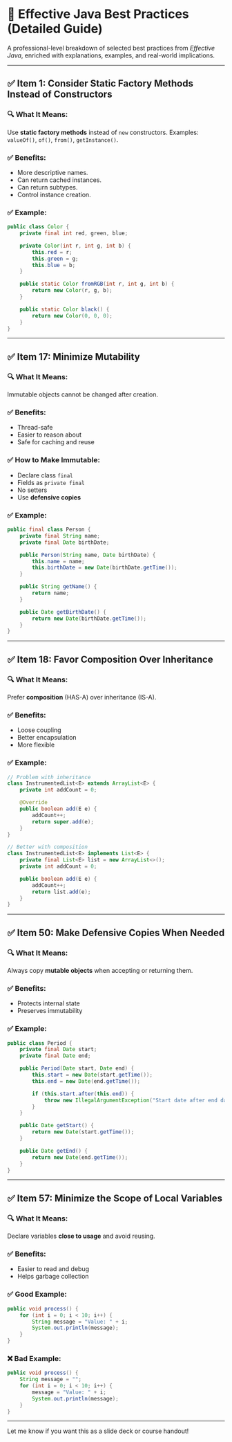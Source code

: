 
# 📘 Effective Java Best Practices (Detailed Guide)

A professional-level breakdown of selected best practices from *Effective Java*, enriched with explanations, examples, and real-world implications.

---

## ✅ Item 1: Consider Static Factory Methods Instead of Constructors

### 🔍 What It Means:
Use **static factory methods** instead of `new` constructors. Examples: `valueOf()`, `of()`, `from()`, `getInstance()`.

### ✅ Benefits:
- More descriptive names.
- Can return cached instances.
- Can return subtypes.
- Control instance creation.

### ✅ Example:
```java
public class Color {
    private final int red, green, blue;

    private Color(int r, int g, int b) {
        this.red = r;
        this.green = g;
        this.blue = b;
    }

    public static Color fromRGB(int r, int g, int b) {
        return new Color(r, g, b);
    }

    public static Color black() {
        return new Color(0, 0, 0);
    }
}
```

---

## ✅ Item 17: Minimize Mutability

### 🔍 What It Means:
Immutable objects cannot be changed after creation.

### ✅ Benefits:
- Thread-safe
- Easier to reason about
- Safe for caching and reuse

### ✅ How to Make Immutable:
- Declare class `final`
- Fields as `private final`
- No setters
- Use **defensive copies**

### ✅ Example:
```java
public final class Person {
    private final String name;
    private final Date birthDate;

    public Person(String name, Date birthDate) {
        this.name = name;
        this.birthDate = new Date(birthDate.getTime());
    }

    public String getName() {
        return name;
    }

    public Date getBirthDate() {
        return new Date(birthDate.getTime());
    }
}
```

---

## ✅ Item 18: Favor Composition Over Inheritance

### 🔍 What It Means:
Prefer **composition** (HAS-A) over inheritance (IS-A).

### ✅ Benefits:
- Loose coupling
- Better encapsulation
- More flexible

### ✅ Example:
```java
// Problem with inheritance
class InstrumentedList<E> extends ArrayList<E> {
    private int addCount = 0;

    @Override
    public boolean add(E e) {
        addCount++;
        return super.add(e);
    }
}

// Better with composition
class InstrumentedList<E> implements List<E> {
    private final List<E> list = new ArrayList<>();
    private int addCount = 0;

    public boolean add(E e) {
        addCount++;
        return list.add(e);
    }
}
```

---

## ✅ Item 50: Make Defensive Copies When Needed

### 🔍 What It Means:
Always copy **mutable objects** when accepting or returning them.

### ✅ Benefits:
- Protects internal state
- Preserves immutability

### ✅ Example:
```java
public class Period {
    private final Date start;
    private final Date end;

    public Period(Date start, Date end) {
        this.start = new Date(start.getTime());
        this.end = new Date(end.getTime());

        if (this.start.after(this.end)) {
            throw new IllegalArgumentException("Start date after end date");
        }
    }

    public Date getStart() {
        return new Date(start.getTime());
    }

    public Date getEnd() {
        return new Date(end.getTime());
    }
}
```

---

## ✅ Item 57: Minimize the Scope of Local Variables

### 🔍 What It Means:
Declare variables **close to usage** and avoid reusing.

### ✅ Benefits:
- Easier to read and debug
- Helps garbage collection

### ✅ Good Example:
```java
public void process() {
    for (int i = 0; i < 10; i++) {
        String message = "Value: " + i;
        System.out.println(message);
    }
}
```

### ❌ Bad Example:
```java
public void process() {
    String message = "";
    for (int i = 0; i < 10; i++) {
        message = "Value: " + i;
        System.out.println(message);
    }
}
```

---

Let me know if you want this as a slide deck or course handout!
